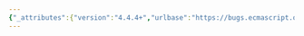 ```yaml
---
{"_attributes":{"version":"4.4.4+","urlbase":"https://bugs.ecmascript.org/","maintainer":"dherman@mozilla.com"},"bug":{"bug_id":323,"creation_ts":"2012-03-25 21:51:00 -0700","short_desc":"11.1.5.2: \"the result of Perform\"","delta_ts":"2012-05-04 14:27:58 -0700","product":"Draft for 6th Edition","component":"editorial issue","version":"Rev 6: February 2012 Draft","rep_platform":"All","op_sys":"All","bug_status":"RESOLVED","resolution":"FIXED","priority":"Normal","bug_severity":"minor","everconfirmed":true,"reporter":{"uid":"jmdyck","name":"Michael Dyck"},"assigned_to":{"uid":"allen","name":"Allen Wirfs-Brock"},"long_desc":[{"commentid":818,"comment_count":0,"who":{"uid":"jmdyck","name":"Michael Dyck"},"bug_when":"2012-03-25 21:51:29 -0700","thetext":"In 11.1.5.2 \"Runtime Semantics\",\nunder \"Runtime Semantics: Property Definition Evaluation\",\nfirst block, step 1:\n    \"Return the result of Perform Property Definition Evaluation ...\"\n\nChange \"Perform\" to \"performing\"."},{"commentid":888,"comment_count":1,"who":{"uid":"allen","name":"Allen Wirfs-Brock"},"bug_when":"2012-05-04 14:27:58 -0700","thetext":"Corrected in May 4 2012 draft."}]}}
---
```


